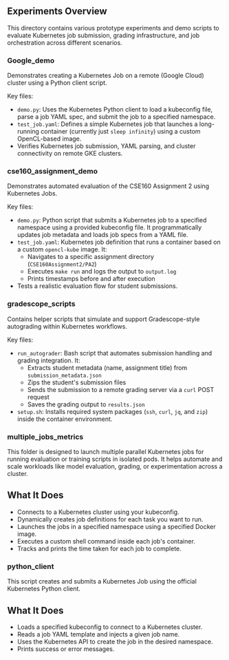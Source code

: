 ## Experiments Overview

This directory contains various prototype experiments and demo scripts to evaluate Kubernetes job submission, grading infrastructure, and job orchestration across different scenarios.

### Google_demo
Demonstrates creating a Kubernetes Job on a remote (Google Cloud) cluster using a Python client script.

Key files:
- `demo.py`: Uses the Kubernetes Python client to load a kubeconfig file, parse a job YAML spec, and submit the job to a specified namespace.
- `test_job.yaml`: Defines a simple Kubernetes job that launches a long-running container (currently just `sleep infinity`) using a custom OpenCL-based image.
- Verifies Kubernetes job submission, YAML parsing, and cluster connectivity on remote GKE clusters.

### cse160_assignment_demo
Demonstrates automated evaluation of the CSE160 Assignment 2 using Kubernetes Jobs.

Key files:
- `demo.py`: Python script that submits a Kubernetes job to a specified namespace using a provided kubeconfig file. It programmatically updates job metadata and loads job specs from a YAML file.
- `test_job.yaml`: Kubernetes job definition that runs a container based on a custom `opencl-kube` image. It:
  - Navigates to a specific assignment directory (`CSE160Assignment2/PA2`)
  - Executes `make run` and logs the output to `output.log`
  - Prints timestamps before and after execution
- Tests a realistic evaluation flow for student submissions.


### gradescope_scripts
Contains helper scripts that simulate and support Gradescope-style autograding within Kubernetes workflows.

Key files:
- `run_autograder`: Bash script that automates submission handling and grading integration. It:
  - Extracts student metadata (name, assignment title) from `submission_metadata.json`
  - Zips the student's submission files
  - Sends the submission to a remote grading server via a `curl` POST request
  - Saves the grading output to `results.json`
- `setup.sh`: Installs required system packages (`ssh`, `curl`, `jq`, and `zip`) inside the container environment.

### multiple_jobs_metrics
This folder is designed to launch multiple parallel Kubernetes jobs for running evaluation or training scripts in isolated pods. It helps automate and scale workloads like model evaluation, grading, or experimentation across a cluster.

## What It Does

- Connects to a Kubernetes cluster using your kubeconfig.
- Dynamically creates job definitions for each task you want to run.
- Launches the jobs in a specified namespace using a specified Docker image.
- Executes a custom shell command inside each job's container.
- Tracks and prints the time taken for each job to complete.

### python_client

This script creates and submits a Kubernetes Job using the official Kubernetes Python client.

## What It Does

- Loads a specified kubeconfig to connect to a Kubernetes cluster.
- Reads a job YAML template and injects a given job name.
- Uses the Kubernetes API to create the job in the desired namespace.
- Prints success or error messages.
